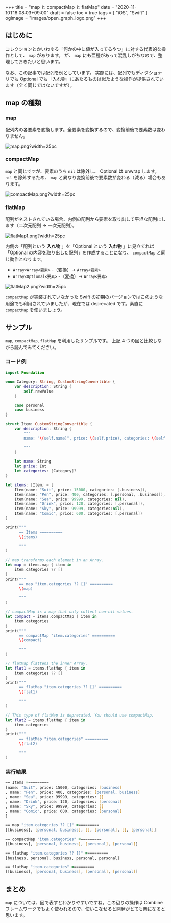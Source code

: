 +++
title = "map と compactMap と flatMap"
date = "2020-11-10T16:08:03+09:00"
draft = false
toc = true
tags = [ "iOS", "Swift" ]
ogimage = "images/open_graph_logo.png"
+++

## はじめに
コレクションとかいわゆる「何かの中に値が入ってるやつ」に対する代表的な操作として、 `map` があります。
が、 `map` にも亜種があって混乱しがちなので、整理しておきたいと思います。

なお、この記事では配列を例としています。
実際には、配列でもディクショナリでも Optional でも「入れ物」にあたるものは似たような操作が提供されています（全く同じではないですが）。

## map の種類
### map
配列内の各要素を変換します。全要素を変換するので、変換前後で要素数は変わりません。

![map.png?width=25pc](/images/maps/map.png?width=25pc)

### compactMap
`map` と同じですが、要素のうち `nil` は除外し、 Optional は unwrap します。 `nil` を除外するため、 `map` と異なり変換前後で要素数が変わる（減る）場合もあります。

![compactMap.png?width=25pc](/images/maps/compactMap.png?width=25pc)

### flatMap
配列がネストされている場合、内側の配列から要素を取り出して平坦な配列にします（二次元配列 -> 一次元配列）。

![flatMap1.png?width=25pc](/images/maps/flatMap1.png?width=25pc)


内側の「配列という **入れ物** 」を「Optional という **入れ物** 」に見立てれば「Optional の内容を取り出した配列」を作成することになり、 `compactMap` と同じ動作となります。

- `Array<Array<要素>` -（変換）-> `Array<要素>`
- `Array<Optional<要素>` -（変換）-> `Array<要素>`

![flatMap2.png?width=25pc](/images/maps/flatMap2.png?width=25pc)

`compactMap` が実装されていなかった Swift の初期のバージョンではこのような用途でも利用されていましたが、現在では deprecated です。素直に `compactMap` を使いましょう。

## サンプル
`map`, `compactMap`, `flatMap` を利用したサンプルです。
上記 4 つの図と比較しながら読んでみてください。

### コード例
```swift
import Foundation

enum Category: String, CustomStringConvertible {
    var description: String {
        self.rawValue
    }

    case personal
    case business
}

struct Item: CustomStringConvertible {
    var description: String {
        """
        name: "\(self.name)", price: \(self.price), categories: \(self.categories ?? [])

        """
    }

    let name: String
    let price: Int
    let categories: [Category]?
}

let items: [Item] = [
    Item(name: "Suit", price: 15000, categories: [.business]),
    Item(name: "Pen", price: 400, categories: [.personal, .business]),
    Item(name: "Sea", price: 99999, categories: nil),
    Item(name: "Drink", price: 120, categories: [.personal]),
    Item(name: "Sky", price: 99999, categories:nil),
    Item(name: "Comic", price: 600, categories: [.personal])
]

print("""
      == Items ==========
      \(items)

      """
)

// map transforms each element in an Array.
let map = items.map { item in
    item.categories ?? []
}
print("""
      == map "item.categories ?? []" ==========
      \(map)

      """
)

// compactMap is a map that only collect non-nil values.
let compact = items.compactMap { item in
    item.categories
}
print("""
      == compactMap "item.categories" ==========
      \(compact)

      """
)

// flatMap flattens the inner Array.
let flat1 = items.flatMap { item in
    item.categories ?? []
}
print("""
      == flatMap "item.categories ?? []" ==========
      \(flat1)

      """
)

// This type of flatMap is deprecated. You should use compactMap.
let flat2 = items.flatMap { item in
    item.categories
}
print("""
      == flatMap "item.categories" ==========
      \(flat2)

      """
)
```

### 実行結果
```zsh
== Items ==========
[name: "Suit", price: 15000, categories: [business]
, name: "Pen", price: 400, categories: [personal, business]
, name: "Sea", price: 99999, categories: []
, name: "Drink", price: 120, categories: [personal]
, name: "Sky", price: 99999, categories: []
, name: "Comic", price: 600, categories: [personal]
]

== map "item.categories ?? []" ==========
[[business], [personal, business], [], [personal], [], [personal]]

== compactMap "item.categories" ==========
[[business], [personal, business], [personal], [personal]]

== flatMap "item.categories ?? []" ==========
[business, personal, business, personal, personal]

== flatMap "item.categories" ==========
[[business], [personal, business], [personal], [personal]]
```

## まとめ
`map` については、図で表すとわかりやすいですね。この辺りの操作は Combine フレームワークでもよく使われるので、使いこなせると開発がとても楽になると思います。
